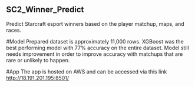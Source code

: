 ## SC2_Winner_Predict
Predict Starcraft esport winners based on the player matchup, maps, and races.

#Model
Prepared dataset is approximately 11,000 rows. XGBoost was the best performing model with 77% accuracy on the entire dataset. Model still needs improvement in order to improve accuracy with matchups that are rare or unlikely to happen. 

#App
The app is hosted on AWS and can be accessed via this link http://18.191.201.195:8501/ 
